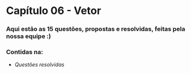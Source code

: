 # Capítulo 06 - Vetor
### Aqui estão as 15 questões, propostas e resolvidas, feitas pela nossa equipe :)
### Contidas na:
* *Questões resolvidas*
